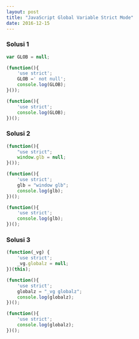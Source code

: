 ```yaml
---
layout: post
title: "JavaScript Global Variable Strict Mode"
date: 2016-12-15
---
```


### Solusi 1

```javascript
var GLOB = null;

(function(){
	'use strict';
	GLOB =' not null';
	console.log(GLOB);
}());

(function(){
	'use strict';
	console.log(GLOB);
})();
```

### Solusi 2

```javascript
(function(){
	"use strict";
	window.glb = null;
}());

(function(){
	'use strict';
	glb = "window glb";
	console.log(glb);
})();

(function(){
	'use strict';
	console.log(glb);
})();
```

### Solusi 3

```javascript
(function(_vg) {
	'use strict';
	_vg.globalz = null;
})(this);

(function(){
	'use strict';
	globalz = "_vg globalz";
	console.log(globalz);
})();

(function(){
	'use strict';
	console.log(globalz);
})();
```
